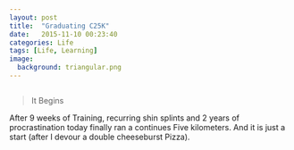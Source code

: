 ```yaml
---
layout: post
title:  "Graduating C25K"
date:   2015-11-10 00:23:40
categories: Life
tags: [Life, Learning]
image:
  background: triangular.png
---
```

<img src="https://i.imgur.com/auQmcxL.jpg" alt="">

>It Begins

After 9 weeks of Training, recurring shin splints and 2 years of procrastination today finally ran a continues Five kilometers. And it is just a start (after I devour a double cheeseburst Pizza).
